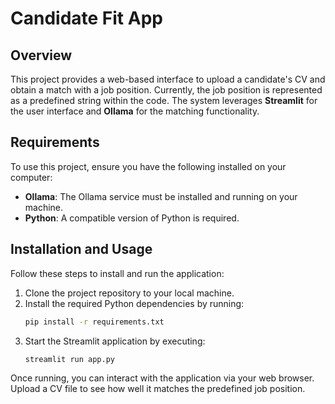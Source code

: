 # Candidate Fit App

## Overview

This project provides a web-based interface to upload a candidate's CV and obtain a match with a job position. Currently, the job position is represented as a predefined string within the code. The system leverages **Streamlit** for the user interface and **Ollama** for the matching functionality.

## Requirements

To use this project, ensure you have the following installed on your computer:

- **Ollama**: The Ollama service must be installed and running on your machine.
- **Python**: A compatible version of Python is required.

## Installation and Usage

Follow these steps to install and run the application:

1. Clone the project repository to your local machine.
2. Install the required Python dependencies by running:
   ```bash
   pip install -r requirements.txt
   ```
3. Start the Streamlit application by executing:
   ```bash
   streamlit run app.py
   ```

Once running, you can interact with the application via your web browser. Upload a CV file to see how well it matches the predefined job position.
